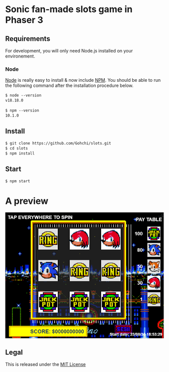 # Sonic fan-made slots game in Phaser 3

## Requirements

For development, you will only need Node.js installed on your environement.

### Node

[Node](http://nodejs.org/) is really easy to install & now include [NPM](https://npmjs.org/).
You should be able to run the following command after the installation procedure
below.

    $ node --version
    v18.18.0

    $ npm --version
    10.1.0

## Install

    $ git clone https://github.com/Gohchi/slots.git
    $ cd slots
    $ npm install

## Start

    $ npm start
    
# A preview


![screenshot-in-game](./src/assets/other/screenshot1.png)



## Legal

This is released under the [MIT License](http://mit-license.org/)
